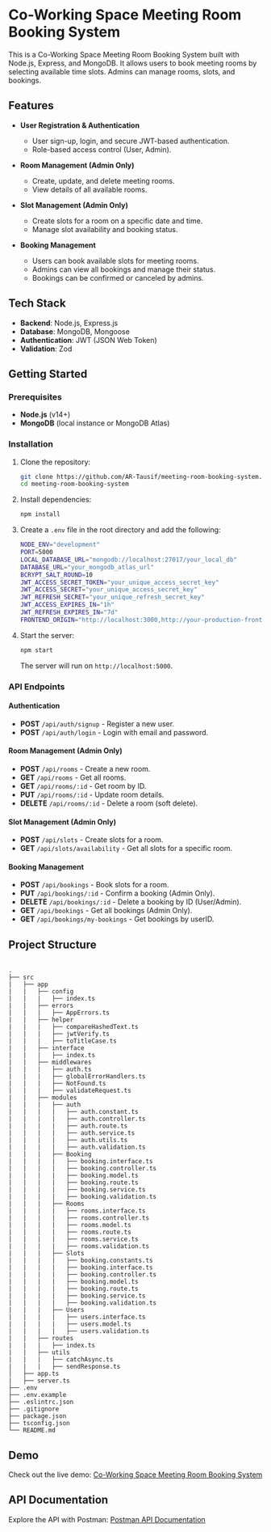 # Co-Working Space Meeting Room Booking System

This is a Co-Working Space Meeting Room Booking System built with Node.js, Express, and MongoDB. It allows users to book meeting rooms by selecting available time slots. Admins can manage rooms, slots, and bookings.

## Features

- **User Registration & Authentication**

  - User sign-up, login, and secure JWT-based authentication.
  - Role-based access control (User, Admin).

- **Room Management (Admin Only)**

  - Create, update, and delete meeting rooms.
  - View details of all available rooms.

- **Slot Management (Admin Only)**

  - Create slots for a room on a specific date and time.
  - Manage slot availability and booking status.

- **Booking Management**
  - Users can book available slots for meeting rooms.
  - Admins can view all bookings and manage their status.
  - Bookings can be confirmed or canceled by admins.

## Tech Stack

- **Backend**: Node.js, Express.js
- **Database**: MongoDB, Mongoose
- **Authentication**: JWT (JSON Web Token)
- **Validation**: Zod

## Getting Started

### Prerequisites

- **Node.js** (v14+)
- **MongoDB** (local instance or MongoDB Atlas)

### Installation

1. Clone the repository:

   ```bash
   git clone https://github.com/AR-Tausif/meeting-room-booking-system.git
   cd meeting-room-booking-system
   ```

2. Install dependencies:

   ```bash
   npm install
   ```

3. Create a `.env` file in the root directory and add the following:

   ```bash
   NODE_ENV="development"
   PORT=5000
   LOCAL_DATABASE_URL="mongodb://localhost:27017/your_local_db"
   DATABASE_URL="your_mongodb_atlas_url"
   BCRYPT_SALT_ROUND=10
   JWT_ACCESS_SECRET_TOKEN="your_unique_access_secret_key"
   JWT_ACCESS_SECRET="your_unique_access_secret_key"
   JWT_REFRESH_SECRET="your_unique_refresh_secret_key"
   JWT_ACCESS_EXPIRES_IN="1h"
   JWT_REFRESH_EXPIRES_IN="7d"
   FRONTEND_ORIGIN="http://localhost:3000,http://your-production-frontend-url.com"
   ```

4. Start the server:

   ```bash
   npm start
   ```

   The server will run on `http://localhost:5000`.

### API Endpoints

#### Authentication

- **POST** `/api/auth/signup` - Register a new user.
- **POST** `/api/auth/login` - Login with email and password.

#### Room Management (Admin Only)

- **POST** `/api/rooms` - Create a new room.
- **GET** `/api/rooms` - Get all rooms.
- **GET** `/api/rooms/:id` - Get room by ID.
- **PUT** `/api/rooms/:id` - Update room details.
- **DELETE** `/api/rooms/:id` - Delete a room (soft delete).

#### Slot Management (Admin Only)

- **POST** `/api/slots` - Create slots for a room.
- **GET** `/api/slots/availability` - Get all slots for a specific room.

#### Booking Management

- **POST** `/api/bookings` - Book slots for a room.
- **PUT** `/api/bookings/:id` - Confirm a booking (Admin Only).
- **DELETE** `/api/bookings/:id` - Delete a booking by ID (User/Admin).
- **GET** `/api/bookings` - Get all bookings (Admin Only).
- **GET** `/api/bookings/my-bookings` - Get bookings by userID.

## Project Structure

```plaintext

.
├── src
|   ├── app
|   |   ├── config
|   |   |   ├── index.ts
|   |   ├── errors
|   |   |   ├── AppErrors.ts
|   |   ├── helper
|   |   |   ├── compareHashedText.ts
|   |   |   ├── jwtVerify.ts
|   |   |   ├── toTitleCase.ts
|   |   ├── interface
|   |   |   ├── index.ts
|   |   ├── middlewares
|   |   |   ├── auth.ts
|   |   |   ├── globalErrorHandlers.ts
|   |   |   ├── NotFound.ts
|   |   |   ├── validateRequest.ts
|   |   ├── modules
|   |   |   ├── auth
|   |   |   |   ├── auth.constant.ts
|   |   |   |   ├── auth.controller.ts
|   |   |   |   ├── auth.route.ts
|   |   |   |   ├── auth.service.ts
|   |   |   |   ├── auth.utils.ts
|   |   |   |   ├── auth.validation.ts
|   |   |   ├── Booking
|   |   |   |   ├── booking.interface.ts
|   |   |   |   ├── booking.controller.ts
|   |   |   |   ├── booking.model.ts
|   |   |   |   ├── booking.route.ts
|   |   |   |   ├── booking.service.ts
|   |   |   |   ├── booking.validation.ts
|   |   |   ├── Rooms
|   |   |   |   ├── rooms.interface.ts
|   |   |   |   ├── rooms.controller.ts
|   |   |   |   ├── rooms.model.ts
|   |   |   |   ├── rooms.route.ts
|   |   |   |   ├── rooms.service.ts
|   |   |   |   ├── rooms.validation.ts
|   |   |   ├── Slots
|   |   |   |   ├── booking.constants.ts
|   |   |   |   ├── booking.interface.ts
|   |   |   |   ├── booking.controller.ts
|   |   |   |   ├── booking.model.ts
|   |   |   |   ├── booking.route.ts
|   |   |   |   ├── booking.service.ts
|   |   |   |   ├── booking.validation.ts
|   |   |   ├── Users
|   |   |   |   ├── users.interface.ts
|   |   |   |   ├── users.model.ts
|   |   |   |   ├── users.validation.ts
|   |   ├── routes
|   |   |   ├── index.ts
|   |   ├── utils
|   |   |   ├── catchAsync.ts
|   |   |   ├── sendResponse.ts
│   ├── app.ts
|   ├── server.ts
├── .env
├── .env.example
├── .eslintrc.json
├── .gitignore
├── package.json
├── tsconfig.json
└── README.md

```

## Demo

Check out the live demo: [Co-Working Space Meeting Room Booking System](https://meeting-room-booking-system-nu.vercel.app)

## API Documentation

Explore the API with Postman: [Postman API Documentation](https://documenter.getpostman.com/view/28459031/2sAXjF8utX)
